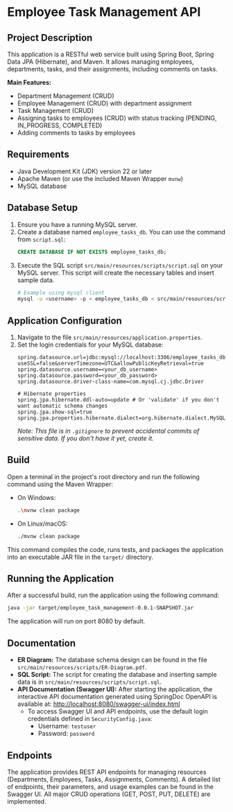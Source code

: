 # Employee Task Management API

## Project Description

This application is a RESTful web service built using Spring Boot, Spring Data JPA (Hibernate), and Maven. It allows managing employees, departments, tasks, and their assignments, including comments on tasks.

**Main Features:**
*   Department Management (CRUD)
*   Employee Management (CRUD) with department assignment
*   Task Management (CRUD)
*   Assigning tasks to employees (CRUD) with status tracking (PENDING, IN_PROGRESS, COMPLETED)
*   Adding comments to tasks by employees

## Requirements

*   Java Development Kit (JDK) version 22 or later
*   Apache Maven (or use the included Maven Wrapper `mvnw`)
*   MySQL database

## Database Setup

1.  Ensure you have a running MySQL server.
2.  Create a database named `employee_tasks_db`. You can use the command from `script.sql`:
    ```sql
    CREATE DATABASE IF NOT EXISTS employee_tasks_db;
    ```
3.  Execute the SQL script `src/main/resources/scripts/script.sql` on your MySQL server. This script will create the necessary tables and insert sample data.
    ```bash
    # Example using mysql client
    mysql -u <username> -p < employee_tasks_db < src/main/resources/scripts/script.sql
    ```

## Application Configuration

1.  Navigate to the file `src/main/resources/application.properties`.
2.  Set the login credentials for your MySQL database:
    ```properties
    spring.datasource.url=jdbc:mysql://localhost:3306/employee_tasks_db?useSSL=false&serverTimezone=UTC&allowPublicKeyRetrieval=true
    spring.datasource.username=<your_db_username>
    spring.datasource.password=<your_db_password>
    spring.datasource.driver-class-name=com.mysql.cj.jdbc.Driver

    # Hibernate properties
    spring.jpa.hibernate.ddl-auto=update # Or 'validate' if you don't want automatic schema changes
    spring.jpa.show-sql=true
    spring.jpa.properties.hibernate.dialect=org.hibernate.dialect.MySQLDialect
    ```
    *Note: This file is in `.gitignore` to prevent accidental commits of sensitive data. If you don't have it yet, create it.*

## Build

Open a terminal in the project's root directory and run the following command using the Maven Wrapper:

*   On Windows:
    ```bash
    .\mvnw clean package
    ```
*   On Linux/macOS:
    ```bash
    ./mvnw clean package
    ```
This command compiles the code, runs tests, and packages the application into an executable JAR file in the `target/` directory.

## Running the Application

After a successful build, run the application using the following command:

```bash
java -jar target/employee_task_management-0.0.1-SNAPSHOT.jar
```

The application will run on port 8080 by default.

## Documentation

*   **ER Diagram:** The database schema design can be found in the file `src/main/resources/scripts/ER-Diagram.pdf`.
*   **SQL Script:** The script for creating the database and inserting sample data is in `src/main/resources/scripts/script.sql`.
*   **API Documentation (Swagger UI):** After starting the application, the interactive API documentation generated using SpringDoc OpenAPI is available at:
    [http://localhost:8080/swagger-ui/index.html](http://localhost:8080/swagger-ui/index.html)
    *   To access Swagger UI and API endpoints, use the default login credentials defined in `SecurityConfig.java`:
        *   Username: `testuser`
        *   Password: `password`

## Endpoints

The application provides REST API endpoints for managing resources (Departments, Employees, Tasks, Assignments, Comments). A detailed list of endpoints, their parameters, and usage examples can be found in the Swagger UI. All major CRUD operations (GET, POST, PUT, DELETE) are implemented.
